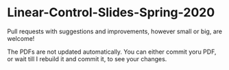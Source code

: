 # Linear-Control-Slides-Spring-2020

Pull requests with suggestions and improvements, however small or big, are welcome!

The PDFs are not updated automatically. You can either commit yoru PDF, or wait till I rebuild it and commit it, to see your changes. 
